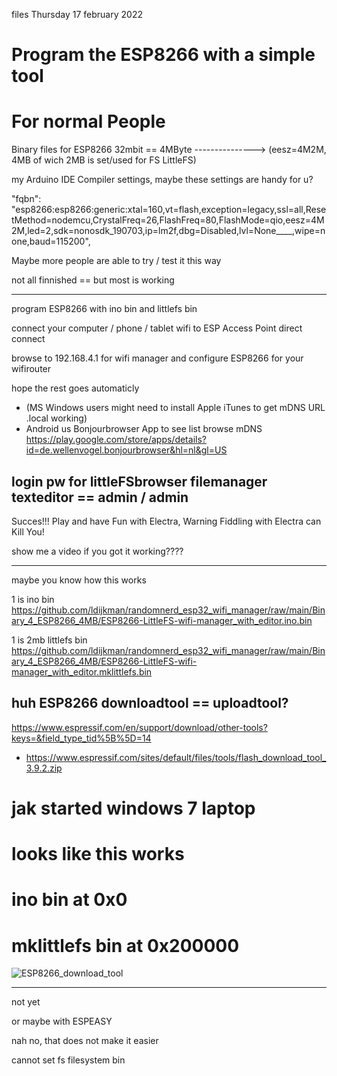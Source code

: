 files Thursday 17 february 2022 
# Program the ESP8266 with a simple tool
# For normal People

Binary files for ESP8266 32mbit == 4MByte ---------------> (eesz=4M2M, 4MB of wich 2MB is set/used for FS LittleFS)

my Arduino IDE Compiler settings, maybe these settings are handy for u?

"fqbn": "esp8266:esp8266:generic:xtal=160,vt=flash,exception=legacy,ssl=all,ResetMethod=nodemcu,CrystalFreq=26,FlashFreq=80,FlashMode=qio,eesz=4M2M,led=2,sdk=nonosdk_190703,ip=lm2f,dbg=Disabled,lvl=None____,wipe=none,baud=115200",

Maybe more people are able to try / test it this way

not all finnished == but most is working

---

program ESP8266 with ino bin and littlefs bin 

connect your computer / phone / tablet wifi to ESP Access Point direct connect

browse to 192.168.4.1 for wifi manager and configure ESP8266 for your wifirouter

hope the rest goes automaticly
- (MS Windows users might need to install Apple iTunes to get mDNS URL .local working)
- Android us Bonjourbrowser App to see list browse mDNS https://play.google.com/store/apps/details?id=de.wellenvogel.bonjourbrowser&hl=nl&gl=US

## login pw for littleFSbrowser filemanager texteditor == admin / admin

Succes!!! Play and have Fun with Electra, Warning Fiddling with Electra can Kill You!

show me a video if you got it working????

---

maybe you know how this works

1 is ino bin https://github.com/ldijkman/randomnerd_esp32_wifi_manager/raw/main/Binary_4_ESP8266_4MB/ESP8266-LittleFS-wifi-manager_with_editor.ino.bin

1 is 2mb littlefs bin https://github.com/ldijkman/randomnerd_esp32_wifi_manager/raw/main/Binary_4_ESP8266_4MB/ESP8266-LittleFS-wifi-manager_with_editor.mklittlefs.bin


## huh ESP8266 downloadtool == uploadtool?

https://www.espressif.com/en/support/download/other-tools?keys=&field_type_tid%5B%5D=14
- https://www.espressif.com/sites/default/files/tools/flash_download_tool_3.9.2.zip

# jak started windows 7 laptop
# looks like this works 
# ino bin at 0x0
# mklittlefs bin at 0x200000

![ESP8266_download_tool](https://user-images.githubusercontent.com/45427770/154829873-ca5841cd-37e6-44ee-b582-d828457fe07a.png)


---

not yet

or maybe with ESPEASY

nah no, that does not make it easier

cannot set fs filesystem bin




